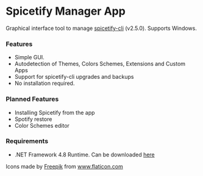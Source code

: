 # Spicetify Manager App
Graphical interface tool to manage <a href="https://github.com/khanhas/spicetify-cli">spicetify-cli</a> (v2.5.0). Supports Windows.

### Features
 - Simple GUI.
 - Autodetection of Themes, Colors Schemes, Extensions and Custom Apps
 - Support for spicetify-cli upgrades and backups
 - No installation required.

### Planned Features
 - Installing Spicetify from the app
 - Spotify restore
 - Color Schemes editor

### Requirements
 - .NET Framework 4.8 Runtime. Can be downloaded <a href="https://dotnet.microsoft.com/download/dotnet-framework/net48">here</a>


<div>Icons made by <a href="https://www.freepik.com" title="Freepik">Freepik</a> from <a href="https://www.flaticon.com/" title="Flaticon">www.flaticon.com</a></div>
